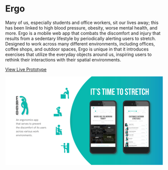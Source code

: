 Ergo
====

Many of us, especially students and office workers, sit our lives away; this has been linked to high blood pressure, obesity, worse mental health, and more. Ergo is a mobile web app that combats the discomfort and injury that results from a sedentary lifestyle by periodically alerting users to stretch. Designed to work across many different environments, including offices, coffee shops, and outdoor spaces, Ergo is unique in that it introduces exercises that utilize the everyday objects around us, inspiring users to rethink their interactions with their spatial environments.

[View Live Prototype](http://ergo-webapp.herokuapp.com/)

![alt text](https://raw.githubusercontent.com/emnguyen/ergo/master/public/images/ergo-poster.jpg)

